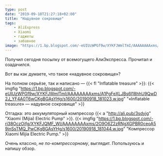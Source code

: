 ```yaml
---
type: post
date: "2019-09-18T21:27:18+02:00"
title: "Надувное сокровище"
tags:
    - AliExpress
    - Xiaomi
    - гаджеты
    - забавное
image: "https://1.bp.blogspot.com/-eUIUzWPGf9w/XYKFJWmlTmI/AAAAAAAAxms/A1PgFeXLJBs6l18hhU9QwD2J_YF4A0T6wCKgBGAsYHg/s1600/20190918_181023.w.jpg"
---
```


Получил сегодня посылку от всемогущего АлиЭкспресса. Прочитал и озадачился.

Вот вы как думаете, что такое «надувное сокровище»?

<!--more-->

На полном серьёзе, так и написано — {{< fl "Inflatable treasure" >}}:
{{< imgfig "https://1.bp.blogspot.com/-eUIUzWPGf9w/XYKFJWmlTmI/AAAAAAAAxms/A1PgFeXLJBs6l18hhU9QwD2J_YF4A0T6wCKgBGAsYHg/s1600/20190918_181023.w.jpg" "«Inflatable treasure» — надувное сокровище" >}}

Отгадка: это аккумуляторный компрессор {{< a "http://ali.pub/3sdyjg" "Xiaomi (Mijia) Electric Pump" >}}.
{{< imgfig "https://1.bp.blogspot.com/-ri38OczOifg/XYKFJQMF_WI/AAAAAAAAxms/2O9O6Z2zRNgXGPBR0ceoA59jnSsTMQ_PwCKgBGAsYHg/s1600/20190918_181044.w.jpg" "Компрессор Xiaomi Mijia Electric Pump." >}}

Очень классно, *не по-компрессорному*, выглядит. Попользуюсь и напишу обзор.